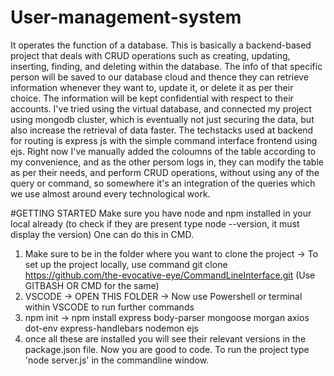 # User-management-system
It operates the function of a database.
This is basically a backend-based project that deals with CRUD operations such as creating, updating, inserting, finding, and deleting within the database.
The info of that specific person will be saved to our database cloud and thence they can retrieve information whenever they want to, update it, or delete it as per
their choice. The information will be kept confidential with respect to their accounts. 
I've tried using the virtual database, and connected my project using mongodb cluster, which is eventually not just securing the data, but also increase the retrieval of data faster.
The techstacks used at backend for routing is express js with the simple command interface frontend using ejs.
Right now I've manually added the coloumns of the table according to my convenience, and as the other persom logs in, they can modify the table as per their needs, and perform CRUD operations, without using any of the query or command, so somewhere it's an integration of the queries which we use almost around every technological work.


#GETTING STARTED
Make sure you have node and npm installed in your local already (to check if they are present type node --version, it must display the version) One can do this in CMD.
1. Make sure to be in the folder where you want to clone the project -> To set up the project locally, use command git clone https://github.com/the-evocative-eye/CommandLineInterface.git (Use GITBASH OR CMD for the same)
2. VSCODE -> OPEN THIS FOLDER -> Now use Powershell or terminal within VSCODE to run further commands
3. npm init -> npm install express body-parser mongoose morgan axios dot-env express-handlebars nodemon ejs
4. once all these are installed you will see their relevant versions in the package.json file. Now you are good to code.
To run the project type 'node server.js' in the commandline window.
